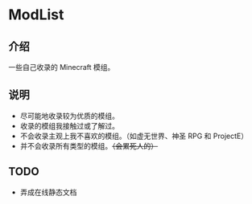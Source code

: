 # ModList

## 介绍

一些自己收录的 Minecraft 模组。

## 说明

- 尽可能地收录较为优质的模组。
- 收录的模组我接触过或了解过。
- 不会收录主观上我不喜欢的模组。（如虚无世界、神圣 RPG 和 ProjectE）
- 并不会收录所有类型的模组。~~（会累死人的）~~

## TODO

- 弄成在线静态文档
